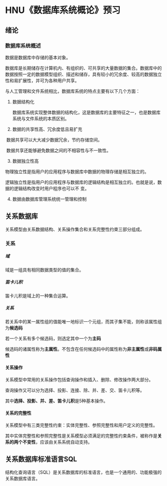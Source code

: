 # HNU《数据库系统概论》预习

## 绪论

### 数据库系统概述

数据是数据库中存储的基本对象。

数据库是长期储存在计算机内、有组织的、可共享的大量数据的集合。数据库中的数据按照一定的数据模型组织、描述和储存，具有较小的冗余度、较高的数据独立性和易扩展性，并可为各种用户共享。

与人工管理和文件系统相比，数据库系统的特点主要有以下几个方面：

1. 数据结构化

   数据库系统实现整体数据的结构化，这是数据库的主要特征之一，也是数据库系统与文件系统的本质区别。

2. 数据的共享性高、冗余度低且易扩充

​     数据共享可以大大减少数据冗余，节约存储空间。

​     数据共享还能够避免数据之间的不相容性与不一致性。

3. 数据独立性高

​     物理独立性是指用户的应用程序与数据库中数据的物理存储是相互独立的。

​     逻辑独立性是指用户的应用程序与数据库的逻辑结构是相互独立的。也就是说，数据的逻辑结构改变时用户程序也可以不    变。

4. 数据由数据库管理系统统一管理和控制

## 关系数据库

关系模型由关系数据结构、关系操作集合和关系完整性约束三部分组成。

### 关系

##### 域

域是一组具有相同数据类型的值的集合。

##### 笛卡儿积

笛卡儿积是域上的一种集合运算。

##### 关系

若关系中的某一属性组的值能唯一地标识一个元组，而其子集不能，则称该属性组为**候选码**

若一个关系有多个候选码，则选定其中一个为**主码**

候选码的诸属性称为**主属性**。不包含在任何候选码中的属性称为**非主属性**或**非码属性**

#### 关系操作

关系模型中常用的关系操作包括查询操作和插入、删除、修改操作两大部分。

查询操作又可以分为选择、投影、连接、除、并、差、交、笛卡儿积等。

其中**选择、投影、并、差、笛卡儿积**是5种基本操作。



#### 关系的完整性

关系模型中有三类完整性约束：实体完整性、参照完整性和用户定义的完整性。

其中实体完整性和参照完整性是关系模型必须满足的完整性约束条件，被称作是**关系的两个不变性**，应该由关系系统自动支持。

## 关系数据库标准语言SQL

结构化查询语言（SQL）是关系数据库的标准语言，也是一个通用的、功能极强的关系数据库语言。

